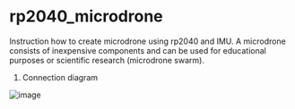 # rp2040_microdrone
Instruction how to create microdrone using rp2040 and IMU. A microdrone consists of inexpensive components and can be used for educational purposes or scientific research (microdrone swarm).
1. Connection diagram

![image](https://github.com/progrros/rp2040_microcopter/assets/128424778/fb714c39-0f0e-4e1f-b709-43de83eed1c3)
